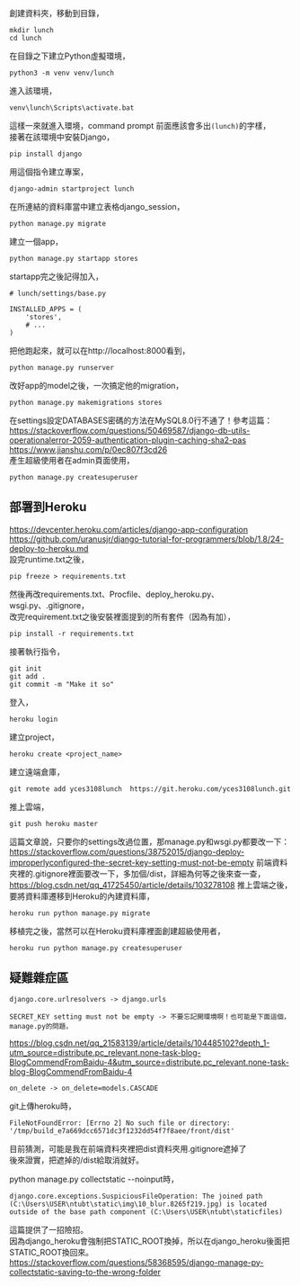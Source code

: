 創建資料夾，移動到目錄，
  
    mkdir lunch
    cd lunch
在目錄之下建立Python虛擬環境，

    python3 -m venv venv/lunch
進入該環境，

    venv\lunch\Scripts\activate.bat
這樣一來就進入環境，command prompt 前面應該會多出`(lunch)`的字樣，  
接著在該環境中安裝Django，  

    pip install django
用這個指令建立專案，  

    django-admin startproject lunch
在所連結的資料庫當中建立表格django_session，

    python manage.py migrate
建立一個app，

    python manage.py startapp stores
startapp完之後記得加入，  

    # lunch/settings/base.py

    INSTALLED_APPS = (
        'stores',
        # ...
    )
把他跑起來，就可以在http://localhost:8000看到，  

    python manage.py runserver
改好app的model之後，一次搞定他的migration，  

    python manage.py makemigrations stores
在settings設定DATABASES密碼的方法在MySQL8.0行不通了！參考這篇：  
https://stackoverflow.com/questions/50469587/django-db-utils-operationalerror-2059-authentication-plugin-caching-sha2-pas  
https://www.jianshu.com/p/0ec807f3cd26  
產生超級使用者在admin頁面使用，

    python manage.py createsuperuser

## 部署到Heroku
https://devcenter.heroku.com/articles/django-app-configuration  
https://github.com/uranusjr/django-tutorial-for-programmers/blob/1.8/24-deploy-to-heroku.md  
設完runtime.txt之後，  

    pip freeze > requirements.txt
然後再改requirements.txt、Procfile、deploy_heroku.py、wsgi.py、.gitignore，  
改完requirement.txt之後安裝裡面提到的所有套件（因為有加），

    pip install -r requirements.txt
接著執行指令，

    git init
    git add .
    git commit -m "Make it so"
登入，
    
    heroku login
建立project，

    heroku create <project_name>
建立遠端倉庫，
    
    git remote add yces3108lunch  https://git.heroku.com/yces3108lunch.git
推上雲端，  

    git push heroku master
這篇文章說，只要你的settings改過位置，那manage.py和wsgi.py都要改一下：  
https://stackoverflow.com/questions/38752015/django-deploy-improperlyconfigured-the-secret-key-setting-must-not-be-empty
前端資料夾裡的.gitignore裡面要改一下，多加個/dist，詳細為何等之後來查一查，  
https://blog.csdn.net/qq_41725450/article/details/103278108
推上雲端之後，要將資料庫遷移到Heroku的內建資料庫，

    heroku run python manage.py migrate
移植完之後，當然可以在Heroku資料庫裡面創建超級使用者，

    heroku run python manage.py createsuperuser

## 疑難雜症區
    django.core.urlresolvers -> django.urls
    
    SECRET_KEY setting must not be empty -> 不要忘記開環境啊！也可能是下面這個，manage.py的問題，
https://blog.csdn.net/qq_21583139/article/details/104485102?depth_1-utm_source=distribute.pc_relevant.none-task-blog-BlogCommendFromBaidu-4&utm_source=distribute.pc_relevant.none-task-blog-BlogCommendFromBaidu-4

    on_delete -> on_delete=models.CASCADE
    
git上傳heroku時，  

    FileNotFoundError: [Errno 2] No such file or directory: '/tmp/build_e7a669dcc6571dc3f1232dd54f7f8aee/front/dist'
目前猜測，可能是我在前端資料夾裡把dist資料夾用.gitignore遮掉了  
後來證實，把遮掉的/dist給取消就好。  
    
python manage.py collectstatic --noinput時，

    django.core.exceptions.SuspiciousFileOperation: The joined path (C:\Users\USER\ntubt\static\img\10_blur.8265f219.jpg) is located outside of the base path component (C:\Users\USER\ntubt\staticfiles)
這篇提供了一招險招。  
因為django_heroku會強制把STATIC_ROOT換掉，所以在django_heroku後面把STATIC_ROOT換回來。
https://stackoverflow.com/questions/58368595/django-manage-py-collectstatic-saving-to-the-wrong-folder

